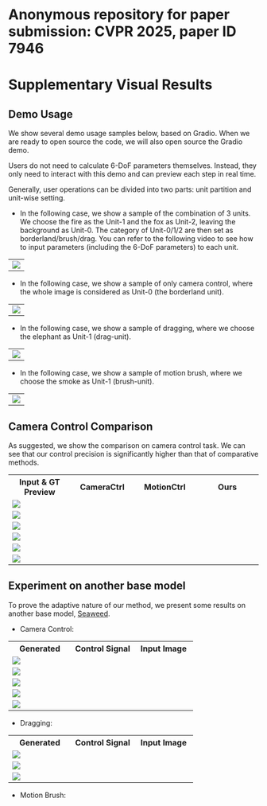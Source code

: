 # Anonymous repository for paper submission: CVPR 2025, paper ID 7946

# Supplementary Visual Results


## Demo Usage

We show several demo usage samples below, based on Gradio. When we are ready to open source the code, we will also open source the Gradio demo.

Users do not need to calculate 6-DoF parameters themselves. Instead, they only need to interact with this demo and can preview each step in real time.

Generally, user operations can be divided into two parts: unit partition and unit-wise setting.

- In the following case, we show a sample of the combination of 3 units. We choose the fire as the Unit-1 and the fox as Unit-2, leaving the background as Unit-0. The category of Unit-0/1/2 are then set as borderland/brush/drag. You can refer to the following video to see how to input parameters (including the 6-DoF parameters) to each unit.

<table>
  <tr>
    <td colspan="3"><img src="gif/usage_0.gif"></td>
  </tr>
</table>

- In the following case, we show a sample of only camera control, where the whole image is considered as Unit-0 (the borderland unit). 

<table>
  <tr>
    <td colspan="3"><img src="gif/usage_1.gif"></td>
  </tr>
</table>

- In the following case, we show a sample of dragging, where we choose the elephant as Unit-1 (drag-unit). 

<table>
  <tr>
    <td colspan="3"><img src="gif/usage_2.gif"></td>
  </tr>
</table>

- In the following case, we show a sample of motion brush, where we choose the smoke as Unit-1 (brush-unit). 

<table>
  <tr>
    <td colspan="3"><img src="gif/usage_3.gif"></td>
  </tr>
</table>


## Camera Control Comparison

As suggested, we show the comparison on camera control task. We can see that our control precision is significantly higher than that of comparative methods.


<table>
  <tr>
    <th width=25% style="text-align:center">Input & GT Preview</th>
    <th width=25% style="text-align:center">CameraCtrl</th>
    <th width=25% style="text-align:center">MotionCtrl</th>
    <th width=25% style="text-align:center">Ours</th>
  </tr>
  <tr>
    <td colspan="4" ><img src="gif/camera_comparison_20241001235955_compress.gif"></td>
  </tr>
  <tr>
    <td colspan="4" ><img src="gif/camera_comparison_20241002002519.gif"></td>
  </tr>
  <tr>
    <td colspan="4" ><img src="gif/camera_comparison_20241120010734_compress.gif"></td>
  </tr>
  <tr>
    <td colspan="4" ><img src="gif/camera_comparison_20241120014418_compress.gif"></td>
  </tr>
  <tr>
    <td colspan="4" ><img src="gif/camera_comparison_20241120034631.gif"></td>
  </tr>
  <tr>
    <td colspan="4" ><img src="gif/camera_comparison_20241120041540_compress.gif"></td>
  </tr>
</table>


## Experiment on another base model

To prove the adaptive nature of our method, we present some results on another base model, [Seaweed](https://jimeng.jianying.com/ai-tool/image/generate).


- Camera Control:


<table>
  <tr>
    <th width=34% style="text-align:center">Generated</th>
    <th width=34% style="text-align:center">Control Signal</th>
    <th width=33% style="text-align:center">Input Image</th>
  </tr>
  <tr>
    <td colspan="3" ><img src="gif/seaweed_camera_0_compress.gif"></td>
  </tr>
  <tr>
    <td colspan="3" ><img src="gif/seaweed_camera_1_compress.gif"></td>
  </tr>
  <tr>
    <td colspan="3" ><img src="gif/seaweed_camera_2_compress.gif"></td>
  </tr>
  <tr>
    <td colspan="3" ><img src="gif/seaweed_camera_3_compress.gif"></td>
  </tr>
  <tr>
    <td colspan="3" ><img src="gif/seaweed_camera_4_compress.gif"></td>
  </tr>
</table>

- Dragging:


<table>
  <tr>
    <th width=34% style="text-align:center">Generated</th>
    <th width=34% style="text-align:center">Control Signal</th>
    <th width=33% style="text-align:center">Input Image</th>
  </tr>
  <tr>
    <td colspan="3" ><img src="gif/seaweed_drag_0_compress.gif"></td>
  </tr>
  <tr>
    <td colspan="3" ><img src="gif/seaweed_drag_1_compress.gif"></td>
  </tr>
  <tr>
    <td colspan="3" ><img src="gif/seaweed_drag_2_compress.gif"></td>
  </tr>
</table>

- Motion Brush:



